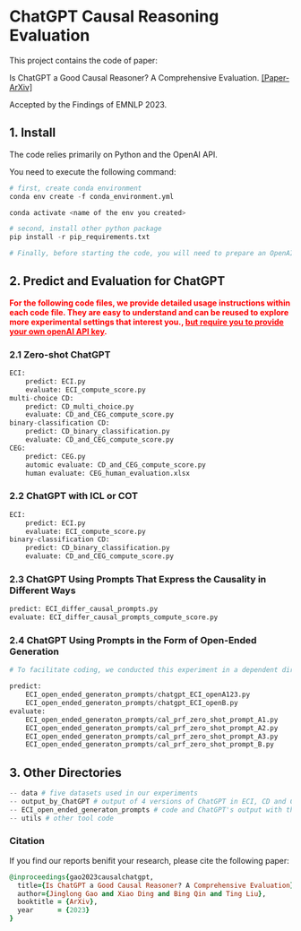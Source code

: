 # ChatGPT Causal Reasoning Evaluation



This project contains the code of paper:

Is ChatGPT a Good Causal Reasoner? A Comprehensive Evaluation. [[Paper-ArXiv]](https://arxiv.org/abs/2305.07375)

Accepted by the Findings of EMNLP 2023.




## 1. Install



The code relies primarily on Python and the OpenAI API.

You need to execute the following command:

```python
# first, create conda environment
conda env create -f conda_environment.yml

conda activate <name of the env you created>

# second, install other python package
pip install -r pip_requirements.txt

# Finally, before starting the code, you will need to prepare an OpenAI API key.
```



## 2. Predict and Evaluation for ChatGPT

<font color=red>**For the following code files, we provide detailed usage instructions within each code file. They are easy to understand and can be reused to explore more experimental settings that interest you., <u>but require you to provide your own openAI API key</u></u>.**</font>

### 2.1 Zero-shot ChatGPT

```python
ECI:
    predict: ECI.py
    evaluate: ECI_compute_score.py
multi-choice CD:
    predict: CD_multi_choice.py
    evaluate: CD_and_CEG_compute_score.py
binary-classification CD:
    predict: CD_binary_classification.py
    evaluate: CD_and_CEG_compute_score.py
CEG:
    predict: CEG.py
    automic evaluate: CD_and_CEG_compute_score.py
    human evaluate: CEG_human_evaluation.xlsx
```

### 2.2 ChatGPT with ICL or COT

```python
ECI:
    predict: ECI.py
    evaluate: ECI_compute_score.py
binary-classification CD:
    predict: CD_binary_classification.py
    evaluate: CD_and_CEG_compute_score.py
```

### 2.3 ChatGPT Using Prompts That Express the Causality in Different Ways

```python
predict: ECI_differ_causal_prompts.py
evaluate: ECI_differ_causal_prompts_compute_score.py
```

### 2.4 ChatGPT Using Prompts in the Form of Open-Ended Generation

```python
# To facilitate coding, we conducted this experiment in a dependent directory, with all the code and data located in the "ECI_open_ended_generation_prompts" folder.

predict:
    ECI_open_ended_generaton_prompts/chatgpt_ECI_openA123.py
   	ECI_open_ended_generaton_prompts/chatgpt_ECI_openB.py
evaluate: 
	ECI_open_ended_generaton_prompts/cal_prf_zero_shot_prompt_A1.py
    ECI_open_ended_generaton_prompts/cal_prf_zero_shot_prompt_A2.py
    ECI_open_ended_generaton_prompts/cal_prf_zero_shot_prompt_A3.py
    ECI_open_ended_generaton_prompts/cal_prf_zero_shot_prompt_B.py
```



## 3. Other Directories

```python
-- data # five datasets used in our experiments
-- output_by_ChatGPT # output of 4 versions of ChatGPT in ECI, CD and CEG task
-- ECI_open_ended_generaton_prompts # code and ChatGPT's output with the open-ended generation prompts in the ECI task
-- utils # other tool code
```





### Citation
If you find our reports benifit your research, please cite the following paper:

```ruby
@inproceedings{gao2023causalchatgpt,
  title={Is ChatGPT a Good Causal Reasoner? A Comprehensive Evaluation},
  author={Jinglong Gao and Xiao Ding and Bing Qin and Ting Liu},
  booktitle = {ArXiv},
  year      = {2023}
}
```
